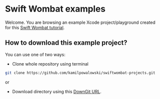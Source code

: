 # Swift Wombat examples

Welcome. You are browsing an example Xcode project/playground created for this [Swift Wombat tutorial](https://swiftwombat.com/how-to-display-a-date-using-text-view/). 

## How to download this example project?
You can use one of two ways:
- Clone whole repository using terminal 
```bash
git clone https://github.com/kamilpowalowski/swiftwombat-projects.git
```

or

- Download directory using this [DownGit URL](https://downgit.github.io/#/home?url=https://github.com/kamilpowalowski/swiftwombat-projects/tree/main/TextWithDate).
